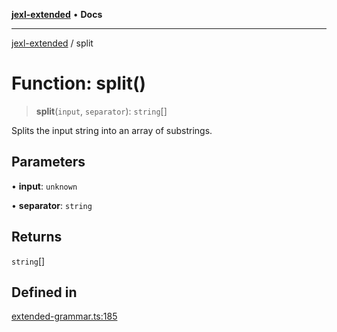 [**jexl-extended**](../README.md) • **Docs**

***

[jexl-extended](../globals.md) / split

# Function: split()

> **split**(`input`, `separator`): `string`[]

Splits the input string into an array of substrings.

## Parameters

• **input**: `unknown`

• **separator**: `string`

## Returns

`string`[]

## Defined in

[extended-grammar.ts:185](https://github.com/nikoraes/jexl-extended/blob/06a031f168fa218082d7ed9df57973f42e70c755/src/extended-grammar.ts#L185)
